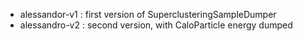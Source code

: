  - alessandor-v1 : first version of SuperclusteringSampleDumper
 - alessandro-v2 : second version, with CaloParticle energy dumped